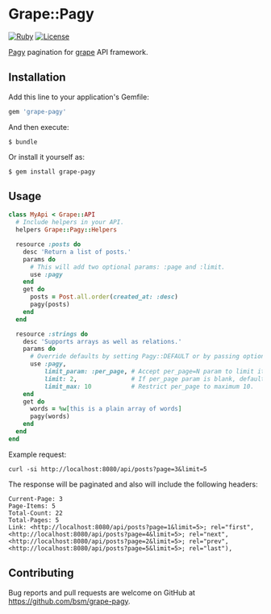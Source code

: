 # Grape::Pagy

[![Ruby](https://github.com/bsm/grape-pagy/actions/workflows/ruby.yml/badge.svg)](https://github.com/bsm/grape-pagy/actions/workflows/ruby.yml)
[![License](https://img.shields.io/badge/License-Apache%202.0-blue.svg)](https://opensource.org/licenses/Apache-2.0)

[Pagy](https://github.com/ddnexus/pagy) pagination for [grape](https://github.com/ruby-grape/grape) API framework.

## Installation

Add this line to your application's Gemfile:

```ruby
gem 'grape-pagy'
```

And then execute:

```
$ bundle
```

Or install it yourself as:

```
$ gem install grape-pagy
```

## Usage

```ruby
class MyApi < Grape::API
  # Include helpers in your API.
  helpers Grape::Pagy::Helpers

  resource :posts do
    desc 'Return a list of posts.'
    params do
      # This will add two optional params: :page and :limit.
      use :pagy
    end
    get do
      posts = Post.all.order(created_at: :desc)
      pagy(posts)
    end
  end

  resource :strings do
    desc 'Supports arrays as well as relations.'
    params do
      # Override defaults by setting Pagy::DEFAULT or by passing options.
      use :pagy,
          limit_param: :per_page, # Accept per_page=N param to limit items.
          limit: 2,               # If per_page param is blank, default to 2.
          limit_max: 10           # Restrict per_page to maximum 10.
    end
    get do
      words = %w[this is a plain array of words]
      pagy(words)
    end
  end
end
```

Example request:

```shell
curl -si http://localhost:8080/api/posts?page=3&limit=5
```

The response will be paginated and also will include the following headers:

```
Current-Page: 3
Page-Items: 5
Total-Count: 22
Total-Pages: 5
Link: <http://localhost:8080/api/posts?page=1&limit=5>; rel="first", <http://localhost:8080/api/posts?page=4&limit=5>; rel="next", <http://localhost:8080/api/posts?page=2&limit=5>; rel="prev", <http://localhost:8080/api/posts?page=5&limit=5>; rel="last"),
```

## Contributing

Bug reports and pull requests are welcome on GitHub at https://github.com/bsm/grape-pagy.

